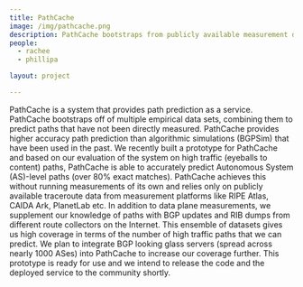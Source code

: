 ```yaml
---
title: PathCache
image: /img/pathcache.png
description: PathCache bootstraps from publicly available measurement data to predict paths between arbitrary source and destination Autonomous Systems on the Internet.
people:
  - rachee
  - phillipa

layout: project

---
```

PathCache is a system that provides path prediction as a service. PathCache bootstraps off of multiple empirical data sets, combining them to predict paths that have not been directly measured. PathCache provides higher accuracy path prediction than algorithmic simulations (BGPSim) that have been used in the past. We recently built a prototype for PathCache and based on our evaluation of the system on high traffic (eyeballs to content) paths, PathCache is able to accurately predict Autonomous System (AS)-level paths (over 80% exact matches). PathCache achieves this without running measurements of its own and relies only on publicly available traceroute data from measurement platforms like RIPE Atlas, CAIDA Ark, PlanetLab etc. In addition to data plane measurements, we supplement our knowledge of paths with BGP updates and RIB dumps from different route collectors on the Internet. This ensemble of datasets gives us high coverage in terms of the number of high traffic paths that we can predict. We plan to integrate BGP looking glass servers (spread across nearly 1000 ASes) into PathCache to increase our coverage further. This prototype is ready for use and we intend to release the code and the deployed service to the community shortly.
